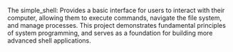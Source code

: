 The simple_shell: Provides a basic interface for users to interact with their computer, allowing them to execute commands, navigate the file system, and manage processes. This project demonstrates fundamental principles of system programming, and serves as a foundation for building more advanced shell applications.
